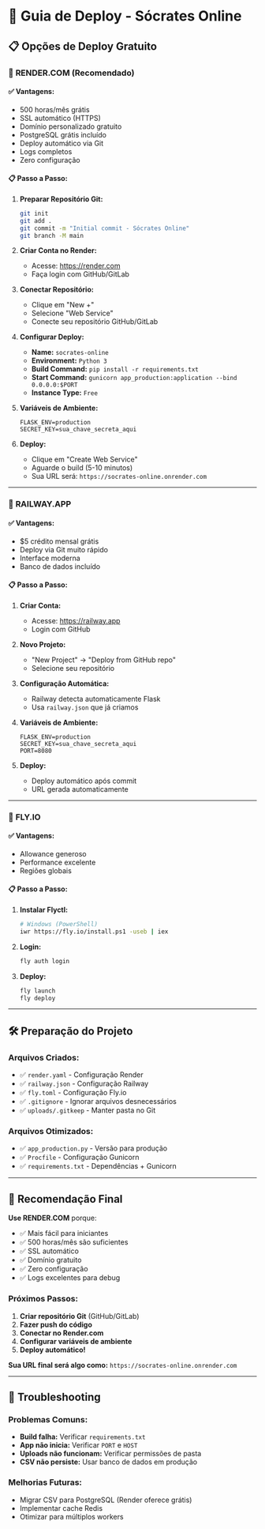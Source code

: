 # 🚀 Guia de Deploy - Sócrates Online

## 📋 Opções de Deploy Gratuito

### 🥇 **RENDER.COM (Recomendado)**

#### ✅ **Vantagens:**
- 500 horas/mês grátis
- SSL automático (HTTPS)
- Domínio personalizado gratuito
- PostgreSQL grátis incluído
- Deploy automático via Git
- Logs completos
- Zero configuração

#### 📋 **Passo a Passo:**

1. **Preparar Repositório Git:**
   ```bash
   git init
   git add .
   git commit -m "Initial commit - Sócrates Online"
   git branch -M main
   ```

2. **Criar Conta no Render:**
   - Acesse: https://render.com
   - Faça login com GitHub/GitLab

3. **Conectar Repositório:**
   - Clique em "New +"
   - Selecione "Web Service"
   - Conecte seu repositório GitHub/GitLab

4. **Configurar Deploy:**
   - **Name:** `socrates-online`
   - **Environment:** `Python 3`
   - **Build Command:** `pip install -r requirements.txt`
   - **Start Command:** `gunicorn app_production:application --bind 0.0.0.0:$PORT`
   - **Instance Type:** `Free`

5. **Variáveis de Ambiente:**
   ```
   FLASK_ENV=production
   SECRET_KEY=sua_chave_secreta_aqui
   ```

6. **Deploy:**
   - Clique em "Create Web Service"
   - Aguarde o build (5-10 minutos)
   - Sua URL será: `https://socrates-online.onrender.com`

---

### 🥈 **RAILWAY.APP**

#### ✅ **Vantagens:**
- $5 crédito mensal grátis
- Deploy via Git muito rápido
- Interface moderna
- Banco de dados incluído

#### 📋 **Passo a Passo:**

1. **Criar Conta:**
   - Acesse: https://railway.app
   - Login com GitHub

2. **Novo Projeto:**
   - "New Project" → "Deploy from GitHub repo"
   - Selecione seu repositório

3. **Configuração Automática:**
   - Railway detecta automaticamente Flask
   - Usa `railway.json` que já criamos

4. **Variáveis de Ambiente:**
   ```
   FLASK_ENV=production
   SECRET_KEY=sua_chave_secreta_aqui
   PORT=8080
   ```

5. **Deploy:**
   - Deploy automático após commit
   - URL gerada automaticamente

---

### 🥉 **FLY.IO**

#### ✅ **Vantagens:**
- Allowance generoso
- Performance excelente
- Regiões globais

#### 📋 **Passo a Passo:**

1. **Instalar Flyctl:**
   ```bash
   # Windows (PowerShell)
   iwr https://fly.io/install.ps1 -useb | iex
   ```

2. **Login:**
   ```bash
   fly auth login
   ```

3. **Deploy:**
   ```bash
   fly launch
   fly deploy
   ```

---

## 🛠️ **Preparação do Projeto**

### **Arquivos Criados:**
- ✅ `render.yaml` - Configuração Render
- ✅ `railway.json` - Configuração Railway  
- ✅ `fly.toml` - Configuração Fly.io
- ✅ `.gitignore` - Ignorar arquivos desnecessários
- ✅ `uploads/.gitkeep` - Manter pasta no Git

### **Arquivos Otimizados:**
- ✅ `app_production.py` - Versão para produção
- ✅ `Procfile` - Configuração Gunicorn
- ✅ `requirements.txt` - Dependências + Gunicorn

---

## 🎯 **Recomendação Final**

**Use RENDER.COM** porque:
- ✅ Mais fácil para iniciantes
- ✅ 500 horas/mês são suficientes
- ✅ SSL automático
- ✅ Domínio gratuito
- ✅ Zero configuração
- ✅ Logs excelentes para debug

### **Próximos Passos:**

1. **Criar repositório Git** (GitHub/GitLab)
2. **Fazer push do código**
3. **Conectar no Render.com**
4. **Configurar variáveis de ambiente**
5. **Deploy automático!**

**Sua URL final será algo como:**
`https://socrates-online.onrender.com`

---

## 🔧 **Troubleshooting**

### **Problemas Comuns:**
- **Build falha:** Verificar `requirements.txt`
- **App não inicia:** Verificar `PORT` e `HOST`
- **Uploads não funcionam:** Verificar permissões de pasta
- **CSV não persiste:** Usar banco de dados em produção

### **Melhorias Futuras:**
- Migrar CSV para PostgreSQL (Render oferece grátis)
- Implementar cache Redis
- Otimizar para múltiplos workers
